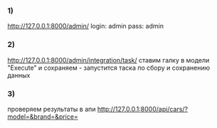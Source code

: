 ### 1)

http://127.0.0.1:8000/admin/
login: admin
pass: admin

### 2)

http://127.0.0.1:8000/admin/integration/task/
ставим галку в модели "Execute" и сохраняем - запустится таска по сбору и сохранению данных

### 3)

проверяем результаты в апи
http://127.0.0.1:8000/api/cars/?model=&brand=&price=
